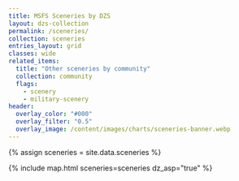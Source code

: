 ```yaml
---
title: MSFS Sceneries by DZS
layout: dzs-collection
permalink: /sceneries/
collection: sceneries
entries_layout: grid
classes: wide
related_items:
  title: "Other sceneries by community"
  collection: community
  flags:
    - scenery
    - military-scenery
header:
  overlay_color: "#000"
  overlay_filter: "0.5"
  overlay_image: /content/images/charts/sceneries-banner.webp
---
```


{% assign sceneries = site.data.sceneries %}

{% include map.html sceneries=sceneries dz_asp="true" %}

<br />